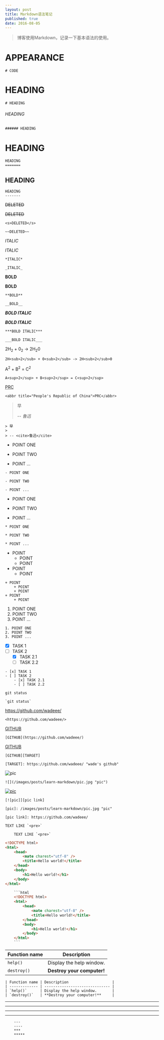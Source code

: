 ```yaml
---
layout: post
title: Markdown语法笔记
published: true
date: 2016-08-05
---
```


> 博客使用Markdown，记录一下基本语法的使用。


# APPEARANCE

```
# CODE
```

# HEADING

```
# HEADING
```

###### HEADING

```
###### HEADING
```

HEADING
=======

```
HEADING
=======
```

HEADING
-------

```
HEADING
-------
```

<s>DELETED</s>

~~DELETED~~

```
<s>DELETED</s>

~~DELETED~~
```

*ITALIC*

_ITALIC_

```
*ITALIC*

_ITALIC_
```

**BOLD**

__BOLD__

```
**BOLD**

__BOLD__
```

***BOLD ITALIC***

___BOLD ITALIC___

```
***BOLD ITALIC***

___BOLD ITALIC___
```

2H<sub>2</sub> + 0<sub>2</sub> -> 2H<sub>2</sub>0

```
2H<sub>2</sub> + 0<sub>2</sub> -> 2H<sub>2</sub>0
```

A<sup>2</sup> + B<sup>2</sup> = C<sup>2</sup>

```
A<sup>2</sup> + B<sup>2</sup> = C<sup>2</sup>
```

<abbr title="People's Republic of China">PRC</abbr>

```
<abbr title="People's Republic of China">PRC</abbr>
```

> 早
>
> -- <cite>鲁迅</cite>

```
> 早
>
> -- <cite>鲁迅</cite>
```

- POINT ONE

- POINT TWO

- POINT ...

```
- POINT ONE

- POINT TWO

- POINT ...
```

* POINT ONE

* POINT TWO

* POINT ...

```
* POINT ONE

* POINT TWO

* POINT ...
```

+ POINT
    + POINT
    + POINT
+ POINT
    + POINT

```
+ POINT
    + POINT
    + POINT
+ POINT
    + POINT
```

1. POINT ONE
2. POINT TWO
3. POINT ...

```
1. POINT ONE
2. POINT TWO
3. POINT ...
```

- [x] TASK 1
- [ ] TASK 2
    - [x] TASK 2.1
    - [ ] TASK 2.2

```
- [x] TASK 1
- [ ] TASK 2
    - [x] TASK 2.1
    - [ ] TASK 2.2
```
    
`git status`

```
`git status`
```

<https://github.com/wadeee/>

```
<https://github.com/wadeee/>
```


[GITHUB](https://github.com/wadeee/)

```
[GITHUB](https://github.com/wadeee/)
```

[GITHUB][TARGET]

[TARGET]: https://github.com/wadeee/ "wade's github"

```
[GITHUB][TARGET]

[TARGET]: https://github.com/wadeee/ "wade's github"
```


![](/images/posts/learn-markdown/pic.jpg "pic")

```
![](/images/posts/learn-markdown/pic.jpg "pic")
```

[![pic]][pic link]

[pic]: /images/posts/learn-markdown/pic.jpg "pic"

[pic link]: https://github.com/wadeee/

```
[![pic]][pic link]

[pic]: /images/posts/learn-markdown/pic.jpg "pic"

[pic link]: https://github.com/wadeee/
```

    TEXT LIKE `<pre>`

```
    TEXT LIKE `<pre>`
```

```html
<!DOCTYPE html>
<html>
    <head>
        <mate charest="utf-8" />
        <title>Hello world!</title>
    </head>
    <body>
        <h1>Hello world!</h1>
    </body>
</html>
```


```html
    ```html 
    <!DOCTYPE html>
    <html>
        <head>
            <mate charest="utf-8" />
            <title>Hello world!</title>
        </head>
        <body>
            <h1>Hello world!</h1>
        </body>
    </html>
    ``` 
```

| Function name | Description                    |
| ------------- | ------------------------------ |
| `help()`      | Display the help window.       |
| `destroy()`   | **Destroy your computer!**     |

```
| Function name | Description                    |
| ------------- | ------------------------------ |
| `help()`      | Display the help window.       |
| `destroy()`   | **Destroy your computer!**     |
```

---
----
***
*****

```
    ---
    ----
    ***
    *****
```